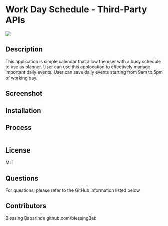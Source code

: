 # Work Day Schedule - Third-Party APIs

[<img src="https://img.shields.io/badge/License-MIT-yellow.svg">](https://opensource.org/licenses/MIT)

## Description

This application is simple calendar that allow the user with a busy schedule to use as planner. User can use this applocation to effectively manage important daily events. User can save daily events starting from 9am to 5pm of working day.

## Screenshot

## Installation

## Process

```

```

## License

MIT

## Questions

For questions, please refer to the GitHub information listed below

## Contributors

Blessing Babarinde github.com/blessingBab
